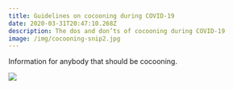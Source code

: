 ```yaml
---
title: Guidelines on cocooning during COVID-19
date: 2020-03-31T20:47:10.268Z
description: The dos and don’ts of cocooning during COVID-19
image: /img/cocooning-snip2.jpg
---
```

Information for anybody that should be cocooning.

![](/img/cocooning.jpg)
